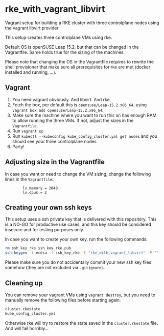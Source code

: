 # rke_with_vagrant_libvirt

Vagrant setup for building a RKE cluster with three controlplane nodes using the vagrant libvirt provider 

This setup creates three controlplane VMs using rke.

Default OS is openSUSE Leap 15.2, but that can be changed in the Vagrantfile. Same holds true for the sizing of the machines.

Please note that changing the OS in the Vagrantfile requires to rewrite the shell provisioner that make sure all prerequisites for rke are met (docker installed and running, ...).

## Vagrant

1. You need vagrant obviously. And libvirt. And rke.
2. Fetch the box, per default this is `opensuse/Leap-15.2.x86_64`, using `vagrant box add opensuse/Leap-15.2.x86_64`.
3. Make sure the machine where you want to run this on has enough RAM to allow running the three VMs. If not, adjust the sizes in the `Vagrantfile`.
4. Run `vagrant up`
5. Run `kubectl --kubeconfig kube_config_cluster.yml get nodes` and you should see your three controlplane nodes.
6. Party!

## Adjusting size in the Vagrantfile

In case you want or need to change the VM sizing, change the following lines in the `Vagrantfile`:
```
        lv.memory = 2048
        lv.cpus = 2
```

## Creating your own ssh keys

This setup uses a ssh private key that is delivered with this repository. This is a NO-GO for productive use cases, and this key should be considered insecure and for testing purposes only.

In case you want to create your own key, run the following commands:

```bash
rm ssh_key_rke ssh_key_rke.pub
ssh-keygen -t ecdsa -f ssh_key_rke -C "rke_with_vagrant_libvirt" -P ""
```

Please make sure you do not accidentally commit your new ssh key files somehow (they are not excluded via `.gitignore`)...

## Cleaning up

You can remove your vagrant VMs using `vagrant destroy`, but you need to manually remove the following files before starting again:
```bash
cluster.rkestate
kube_config_cluster.yml
```

Otherwise rke will try to restore the state saved in the `cluster.rkestate` file. And will fail horribly...
